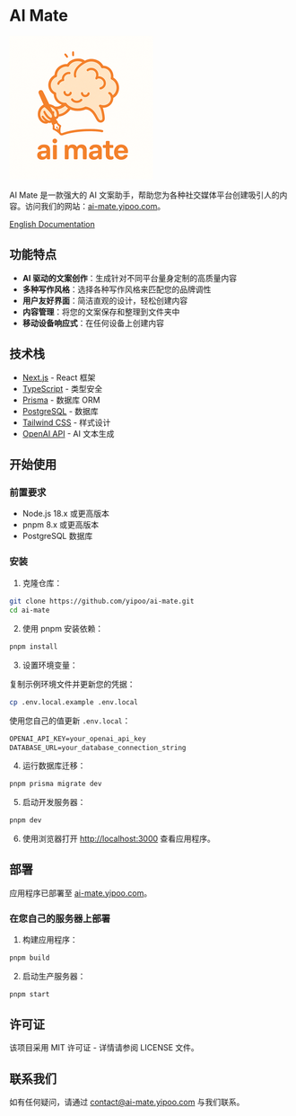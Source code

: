 # AI Mate

![AI Mate 标志](../public/logo.png)

AI Mate 是一款强大的 AI 文案助手，帮助您为各种社交媒体平台创建吸引人的内容。访问我们的网站：[ai-mate.yipoo.com](https://ai-mate.yipoo.com)。

[English Documentation](../README.md)

## 功能特点

- **AI 驱动的文案创作**：生成针对不同平台量身定制的高质量内容
- **多种写作风格**：选择各种写作风格来匹配您的品牌调性
- **用户友好界面**：简洁直观的设计，轻松创建内容
- **内容管理**：将您的文案保存和整理到文件夹中
- **移动设备响应式**：在任何设备上创建内容

## 技术栈

- [Next.js](https://nextjs.org/) - React 框架
- [TypeScript](https://www.typescriptlang.org/) - 类型安全
- [Prisma](https://www.prisma.io/) - 数据库 ORM
- [PostgreSQL](https://www.postgresql.org/) - 数据库
- [Tailwind CSS](https://tailwindcss.com/) - 样式设计
- [OpenAI API](https://openai.com/) - AI 文本生成

## 开始使用

### 前置要求

- Node.js 18.x 或更高版本
- pnpm 8.x 或更高版本
- PostgreSQL 数据库

### 安装

1. 克隆仓库：

```bash
git clone https://github.com/yipoo/ai-mate.git
cd ai-mate
```

2. 使用 pnpm 安装依赖：

```bash
pnpm install
```

3. 设置环境变量：

复制示例环境文件并更新您的凭据：

```bash
cp .env.local.example .env.local
```

使用您自己的值更新 `.env.local`：

```
OPENAI_API_KEY=your_openai_api_key
DATABASE_URL=your_database_connection_string
```

4. 运行数据库迁移：

```bash
pnpm prisma migrate dev
```

5. 启动开发服务器：

```bash
pnpm dev
```

6. 使用浏览器打开 [http://localhost:3000](http://localhost:3000) 查看应用程序。

## 部署

应用程序已部署至 [ai-mate.yipoo.com](https://ai-mate.yipoo.com)。

### 在您自己的服务器上部署

1. 构建应用程序：

```bash
pnpm build
```

2. 启动生产服务器：

```bash
pnpm start
```

## 许可证

该项目采用 MIT 许可证 - 详情请参阅 LICENSE 文件。

## 联系我们

如有任何疑问，请通过 [contact@ai-mate.yipoo.com](mailto:contact@ai-mate.yipoo.com) 与我们联系。 